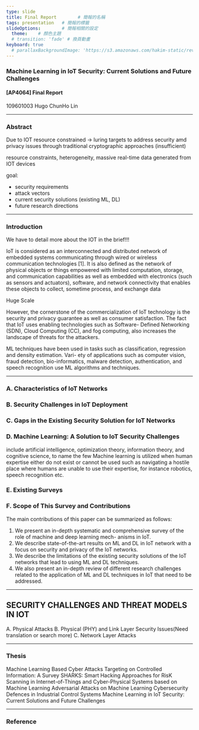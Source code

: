 ```yaml
---
type: slide
title: Final Report        # 簡報的名稱
tags: presentation   # 簡報的標籤
slideOptions:        # 簡報相關的設定
  theme:    # 顏色主題
  # transition: 'fade' # 換頁動畫
keyboard: true
  # parallaxBackgroundImage: 'https://s3.amazonaws.com/hakim-static/reveal-js/reveal-parallax-1.jpg'
---
```


### Machine Learning in IoT Security: Current Solutions and Future Challenges
#### [AP4064] Final Report

109601003 Hugo ChunHo Lin

---

### Abstract
Due to IOT resource constrained -> luring targets to address security amd privacy issues through traditional cryptographic approaches (insufficient)

resource constraints, heterogeneity, massive real-time data generated from IOT devices

goal:
- security requirements
- attack vectors
- current security solutions (existing ML, DL)
- future research directions

---

### Introduction

We have to detail more about the IOT in the brief!!!

IoT is considered as an interconnected and distributed network of embedded systems communicating through wired or wireless communication technologies [1]. It is also defined as the network of physical objects or things empowered with limited computation, storage, and communication capabilities as well as embedded with electronics (such as sensors and actuators), software, and network connectivity that enables these objects to collect, sometime process, and exchange data


Huge Scale

However, the cornerstone of the commercialization of IoT technology is the security and privacy guarantee as well as consumer satisfaction. The fact that IoT uses enabling technologies such as Software- Defined Networking (SDN), Cloud Computing (CC), and fog computing, also increases the landscape of threats for the attackers.

ML techniques have been used in tasks such as classification, regression and density estimation. Vari- ety of applications such as computer vision, fraud detection, bio-informatics, malware detection, authentication, and speech recognition use ML algorithms and techniques.

---

### A. Characteristics of IoT Networks
### B. Security Challenges in IoT Deployment
### C. Gaps in the Existing Security Solution for IoT Networks
### D. Machine Learning: A Solution to IoT Security Challenges
include artificial intelligence, optimization theory, information theory, and cognitive science, to name the few Machine learning is utilized when human expertise either do not exist or cannot be used such as navigating a hostile place where humans are unable to use their expertise, for instance robotics, speech recognition etc.
### E. Existing Surveys
### F. Scope of This Survey and Contributions

The main contributions of this paper can be summarized as follows:
1) We present an in-depth systematic and comprehensive survey of the role of machine and deep learning mech- anisms in IoT.
2) We describe state-of-the-art results on ML and DL in IoT network with a focus on security and privacy of the IoT networks.
3) We describe the limitations of the existing security solutions of the IoT networks that lead to using ML and DL techniques.
4) We also present an in-depth review of different research challenges related to the application of ML and DL techniques in IoT that need to be addressed.

---

## SECURITY CHALLENGES AND THREAT MODELS IN IOT
A. Physical Attacks
B. Physical (PHY) and Link Layer Security Issues(Need translation or search more)
C. Network Layer Attacks

---


### Thesis
Machine Learning Based Cyber Attacks Targeting on Controlled Information: A Survey
SHARKS: Smart Hacking Approaches for RisK Scanning in Internet-of-Things and Cyber-Physical Systems based on Machine Learning
Adversarial Attacks on Machine Learning Cybersecurity Defences in Industrial Control Systems
Machine Learning in IoT Security: Current Solutions and Future Challenges

---

###  Reference
